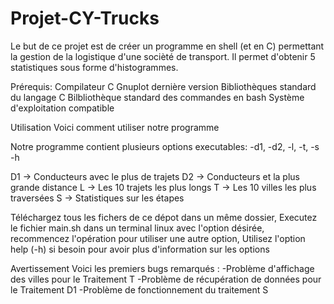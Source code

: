 # Projet-CY-Trucks

 	 	
Le but de ce projet est de créer un programme en shell (et en C) permettant la gestion de la logistique d'une socièté de transport. Il permet d'obtenir 5 statistiques sous forme d'histogrammes.


Prérequis:
Compilateur C 
Gnuplot dernière version
Bibliothèques standard du langage C 
Bilbliothèque standard des commandes en bash
Système d'exploitation compatible 

Utilisation
Voici comment utiliser notre programme 

Notre programme contient plusieurs options executables: -d1, -d2, -l, -t, -s -h

 D1 -> Conducteurs avec le plus de trajets
 D2 -> Conducteurs et la plus grande distance
 L -> Les 10 trajets les plus longs
 T -> Les 10 villes les plus traversées
 S -> Statistiques sur les étapes


 Téléchargez tous les fichers de ce dépot dans un même dossier, 
 Executez le fichier main.sh dans un terminal linux avec l'option désirée, recommencez l'opération pour utiliser une autre option, 
 Utilisez l'option help (-h) si besoin pour avoir plus d'information sur les options



Avertissement
Voici les premiers bugs remarqués :
-Problème d'affichage des villes pour le Traitement T
-Problème de récupération de données pour le Traitement D1
-Problème de fonctionnement du traitement S

